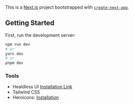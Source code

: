 This is a [Next.js](https://nextjs.org/) project bootstrapped with [`create-next-app`](https://github.com/vercel/next.js/tree/canary/packages/create-next-app).

## Getting Started

First, run the development server:

```bash
npm run dev
# or
yarn dev
# or
pnpm dev
```
### Tools
- Healdless UI [Installation Link](https://headlessui.com/react/switch#installation)
- Tailwind CSS 
- Heroicons: [Installation](https://github.com/tailwindlabs/heroicons)